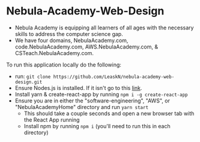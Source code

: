 # Nebula-Academy-Web-Design

- Nebula Academy is equipping all learners of all ages with the necessary skills to address the computer science gap.
- We have four domains, NebulaAcademy.com, code.NebulaAcademy.com, AWS.NebulaAcademy.com, & CSTeach.NebulaAcademy.com.

To run this application locally do the following:

- run: `git clone https://github.com/LeaskN/nebula-academy-web-design.git`
- Ensure Nodes.js is installed. If it isn't go to this [link](https://nodejs.org/en/download/).
- Install yarn & create-react-app by running `npm i -g create-react-app`
- Ensure you are in either the "software-engineering", "AWS", or "NebulaAcademyHome" directory and run `yarn start`
  - This should take a couple seconds and open a new browser tab with the React App running
  - Install npm by running `npm i` (you'll need to run this in each directory)
